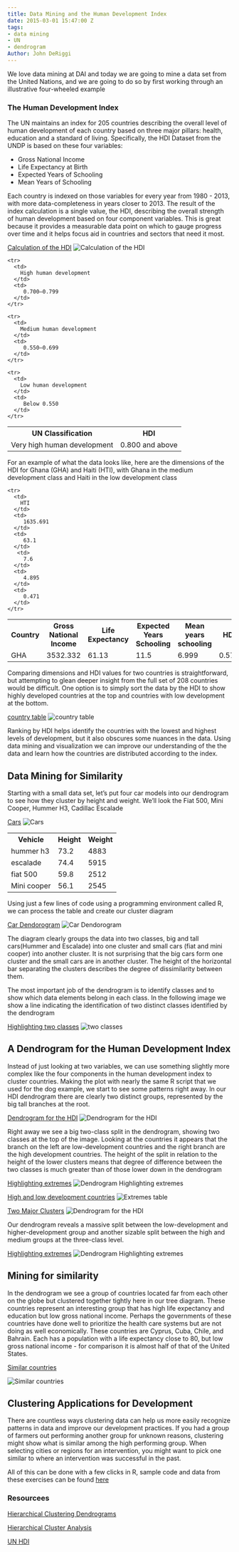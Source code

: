 ```yaml
---
title: Data Mining and the Human Development Index
date: 2015-03-01 15:47:00 Z
tags:
- data mining
- UN
- dendrogram
Author: John DeRiggi
---
```


We love data mining at DAI and today we are going to mine a data set from the United Nations, and we are going to do so by first working through an illustrative four-wheeled example


<!--more-->


### The Human Development Index
The UN maintains an index for 205 countries describing the overall level of human development of each country based on three major pillars: health, education and a standard of living. Specifically, the HDI Dataset from the UNDP is based on these four variables:

- Gross National Income
- Life Expectancy at Birth
- Expected Years of Schooling
- Mean Years of Schooling

Each country is indexed on those variables for every year from 1980 - 2013, with more data-completeness in years closer to 2013. The result of the index calculation is a single value, the HDI, describing the overall strength of human development based on four component variables. This is great because it provides a measurable data point on which to gauge progress over time and it helps focus aid in countries and sectors that need it most.


[Calculation of the HDI](/uploads/hdi.jpg)
![Calculation of the HDI](/uploads/hdi.jpg)

<table>
    <tr>
        <th>
            UN Classification
         </th>  
          <th>
            HDI
          </th>
    </tr>
    <tr>
      <td>
        Very high human development
      </td>
      <td>
         0.800 and above
      </td>
    </tr>

    <tr>
      <td>
        High human development
      </td>
      <td>
         0.700–0.799
      </td>
    </tr>

    <tr>
      <td>
        Medium human development
      </td>
      <td>
         0.550–0.699
      </td>
    </tr>

    <tr>
      <td>
        Low human development
      </td>
      <td>
         Below 0.550
      </td>
    </tr>

</table>


For an example of what the data looks like, here are the dimensions of the HDI for Ghana (GHA) and Haiti (HTI), with Ghana in the medium development class and Haiti in the low development class

<table>
    <tr>
        <th>
            Country
         </th>  
          <th>
            Gross National Income
          </th>
          <th>
            Life Expectancy
          </th>
          <th>
            Expected Years Schooling
          </th>
          <th>
            Mean years schooling
          </th>
          <th>
            HDI
          </th>
    </tr>
    <tr>
      <td>
        GHA
      </td>
      <td>
         3532.332
      </td>
      <td>
         61.13
      </td>
       <td>
         11.5
      </td>
      <td>
         6.999
      </td>
      <td>
         0.573
      </td>
    </tr>

    <tr>
      <td>
        HTI
      </td>
      <td>
         1635.691
      </td>
      <td>
         63.1
      </td>
       <td>
         7.6
      </td>
      <td>
         4.895
      </td>
      <td>
         0.471
      </td>
    </tr>

    

</table>


Comparing dimensions and HDI values for two countries is straightforward, but attempting to glean deeper insight from the full set of 208 countries would be difficult. One option is to simply sort the data by the HDI to show highly developed countries at the top and countries with low development at the bottom.

[country table](/uploads/countrytable.png)
![country table](/uploads/countrytable.png)

Ranking by HDI helps identify the countries with the lowest and highest levels of development, but it also obscures some nuances in the data. Using data mining and visualization we can improve our understanding of the the data and learn how the countries are distributed according to the index.

## Data Mining for Similarity

Starting with a small data set, let’s put four car models into our dendrogram to see how they cluster by height and weight. We’ll look the Fiat 500, Mini Cooper, Hummer H3, Cadillac Escalade


[Cars](/uploads/manycars.png)
![Cars](/uploads/manycars.png)


<table>
  <tr>
    <th>
      Vehicle
    </th>  
    <th>
      Height
    </th>
    <th>
      Weight
    </th>

  </tr>
  <tr>
    <td>
      hummer h3
    </td>
    <td>
     73.2
   </td>
   <td>
     4883
   </td>
 </tr>

 <tr>
  <td>
    escalade
  </td>
  <td>
   74.4
 </td>
 <td>
   5915
 </td>
</tr>

<tr>
  <td>
    fiat 500
  </td>
  <td>
   59.8
 </td>
 <td>
   2512
 </td>
</tr>

<tr>
  <td>
    Mini cooper
  </td>
  <td>
   56.1
 </td>
 <td>
   2545
 </td>
</tr>

</table>


Using just a few lines of code using a programming environment called R, we can process the table and create our cluster diagram

[Car Dendorogram](/uploads/car_cluster_1a.png)
![Car Dendorogram](/uploads/car_cluster_1a.png)

The diagram clearly groups the data into two classes, big and tall cars(Hummer and Escalade) into one cluster and small cars (fiat and mini cooper) into another cluster. It is not surprising that the big cars form one cluster and the small cars are in another cluster. The height of the horizontal bar separating the clusters describes the degree of dissimilarity between them. 

The most important job of the dendrogram is to identify classes and to show which data elements belong in each class. In the following image we show a line indicating the identification of two distinct classes identified by the dendrogram


[Highlighting two classes](/uploads/car_cluster_2b.png)
![two classes](/uploads/car_cluster_2abpng)

## A Dendrogram for the Human Development Index

Instead of just looking at two variables, we can use something slightly more complex like the four components in the human development index to cluster countries. Making the plot with nearly the same R script that we used for the dog example, we start to see some patterns right away. In our HDI dendrogram there are clearly two distinct groups, represented by the big tall branches at the root.

[Dendrogram for the HDI](/uploads/hdi_dendro_1.png)
![Dendrogram for the HDI](/uploads/hdi_dendro_1.png)

Right away we see a big two-class split in the dendrogram, showing two classes at the top of the image. Looking at the countries it appears that the branch on the left are low-development countries and the right branch are the high development countries. The height of the split in relation to the height of the lower clusters means that degree of difference between the two classes is much greater than of those lower down in the dendrogram



[Highlighting extremes](/uploads/hdi_dendro_3.png)
![Dendrogram Highlighting extremes](/uploads/hdi_dendro_3.png)

[High and low development countries](/uploads/extremes_table1.png)
![Extremes table](/uploads/extremes_table1.png)

[Two Major Clusters](/uploads/hdi_dendro_2.png)
![Dendrogram for the HDI](/uploads/hdi_dendro_2.png)

Our dendrogram reveals a massive split between the low-development and higher-development group and another sizable split between the high and medium groups at the three-class level. 

[Highlighting extremes](/uploads/hdi_dendro_4.png)
![Dendrogram Highlighting extremes](/uploads/hdi_dendro_4.png)

## Mining for similarity 

In the dendrogram we see a group of countries located far from each other on the globe but clustered together tightly here in our tree diagram. These countries represent an interesting group that has high life expectancy and education but low gross national income. Perhaps the governments of these countries have done well to prioritize the health care systems but are not doing as well economically. These countries are Cyprus, Cuba, Chile, and Bahrain. Each has a population with a life expectancy close to 80, but low gross national income - for comparison it is almost half of that of the United States.


[Similar countries](/uploads/countries_feather2.png)

![Similar countries](/uploads/countries_feather2.png)


## Clustering Applications for Development 
There are countless ways clustering data can help us more easily recognize patterns in data and improve our development practices. If you had a group of farmers out performing another group for unknown reasons, clustering might show what is similar among the high performing group. When selecting cities or regions for an intervention, you might want to pick one similar to where an intervention was successful in the past. 
 
All of this can be done with a few clicks in R, sample code and data from these exercises can be found [here](https://github.com/deriggi/HumanDevelopmentIndex)

### Resourcees
[Hierarchical Clustering Dendrograms](http://www.ncss.com/wp-content/themes/ncss/pdf/Procedures/NCSS/Hierarchical_Clustering-Dendrograms.pdf)

[Hierarchical Cluster Analysis](http://www.econ.upf.edu/~michael/stanford/maeb7.pdf)

[UN HDI](http://hdr.undp.org/en/content/human-development-index-hdi)